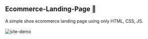 ## Ecommerce-Landing-Page 👟
A simple shoe ecommerce landing page using only HTML, CSS, JS. 
\
\
![site-demo](https://github.com/debaghosh/Ecommerce-Landing-Page/blob/master/screen.gif)

